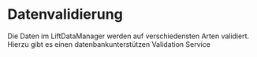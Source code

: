 # Datenvalidierung

Die Daten im LiftDataManager werden auf verschiedensten Arten validiert. Hierzu gibt es einen datenbankunterstützen Validation Service
